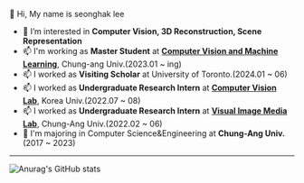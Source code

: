  👋 Hi, My name is seonghak lee
- 👀 I’m interested in **Computer Vision, 3D Reconstruction, Scene Representation**
- 📫  I'm working as **Master Student** at **[Computer Vision and Machine Learning](https://sites.google.com/view/cau-cvml/)**, Chung-ang Univ.(2023.01 ~ ing)
- 📫  I worked as **Visiting Scholar** at University of Toronto.(2024.01 ~ 06)
- 📫  I worked as **Undergraduate Research Intern** at **[Computer Vision Lab](https://kuaicv.com)**, Korea Univ.(2022.07 ~ 08)
- 📫  I worked as **Undergraduate Research Intern** at **[Visual Image Media Lab](https://vim-lab-cau.github.io/VIM/)**, Chung-Ang Univ.(2022.02 ~ 06)
- 💞️ I'm majoring in Computer Science&Engineering at **Chung-Ang Univ.**(2017 ~ 2023)

___
![Anurag's GitHub stats](https://github-readme-stats.vercel.app/api?username=Lseonghak&theme=vue&show_icons=true)                 
